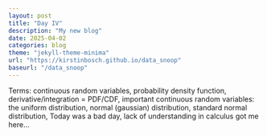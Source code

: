 ```yaml
---
layout: post
title: "Day IV"
description: "My new blog"
date: 2025-04-02
categories: blog
theme: "jekyll-theme-minima"
url: "https://kirstinbosch.github.io/data_snoop"
baseurl: "/data_snoop"
---
```


Terms: continuous random variables, probability density function, derivative/integration = PDF/CDF, 
important continuous random variables: the uniform distribution, normal (gaussian) distribution, standard normal distribution, 
Today was a bad day, lack of understanding in calculus got me here...
